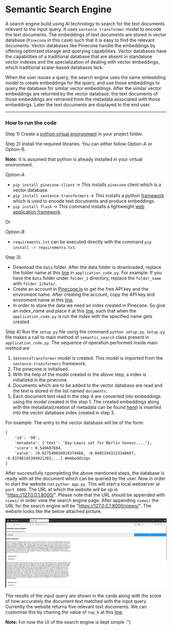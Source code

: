 # Semantic Search Engine
A search engine build using AI technology to search for the text documents relevant to the input query. It uses `sentence transformer` model to encode the text documents. The embeddings of text documents are stored in vector database (`Pinecone` in this case) such that it is easy to find the relevant documents. Vector databases like Pinecone handle the embeddings by offering optimized storage and querying capabilities. Vector databases have the capabilities of a traditional database that are absent in standalone vector indexes and the specialization of dealing with vector embeddings, which traditional scalar-based databases lack.

When the user issues a query, the search engine uses the same embedding model to create embeddings for the query, and use those embeddings to query the database for similar vector embeddings. After the similar vector embeddings are returned by the vector database, the text documents of those embeddings are retrieved from the metadata associated with those embeddings. Later the text documents are displayed to the end user.

---

### How to run the code

Step 1) Create a [python virtual environment](https://docs.python.org/3/library/venv.html) in your project folder. 

Step 2) Install the required libraries. You can either follow Option-A or Option-B.

**Note:** It is assumed that python is already installed in your virtual environment.

*Option-A*

* `pip install pinecone-client` -> This installs `pinecone` client which is a vector database.
* `pip install sentence-transformers` -> This installs a python [framework](https://www.sbert.net/) which is used to encode text documents and produce embeddings.
* `pip install flask` -> This command installs a lightweight [web application framework](https://pypi.org/project/Flask/).

Or

*Option-B*

* `requirements.txt` can be executed directly with the command `pip install -r requirements.txt`.

Step 3) 
* Download the `Data` folder. After the data folder is downloaded, replace the folder name at this [line](https://github.com/LakshmiGayathri19/SemanticSearchEngine/blob/5eafae6d05b62682d4d9c3d2ad4446d628af90c7/application_code.py#L23) in `application_code.py`.
For example: If you have the `Data` folder under `folder_1` directory, replace the `folder_name` with `folder_1/Data/`. 
* Create an account in [Pinecone.io](https://app.pinecone.io/) to get the free API key and the enviroment name. After creating the account, copy the API key and enviroment name at this [line](https://github.com/LakshmiGayathri19/SemanticSearchEngine/blob/main/application_code.py#L9-L10).
* In order to store the data we need an index created in Pinecone. So give an index_name and place it at this [line](https://github.com/LakshmiGayathri19/SemanticSearchEngine/blob/main/application_code.py#L11), such that when the `application_code.py` is run the index with the specified name gets created.

Step 4) Run the `setup.py` file using the command `python setup.py`. `Setup.py` file makes a call to main method of `semantic_search` class present in `application_code.py`. The sequence of operation performed inside main method are
1) `SentenceTransformer` model is created. This model is imported from the `sentence-transformers` framework.
2) The pinecone is initialised.
3) With the help of the model created in the above step, a index is initialized in the pinecone.
4) Documents which are to be added to the vector database are read and the text is stored in the list named `documents`.
5) Each document text read in the step 4 are converted into embeddings using the model created in the step 1. The created embeddings along with the metadata(creation of metadata can be found [here](https://github.com/LakshmiGayathri19/SemanticSearchEngine/blob/main/application_code.py#L68)) is inserted into the vector database index created in step 3.

For example: The entry to the vector database will be of the form:
```
{
    'id': '99',
    'metadata': {'text': 'Day-Lewis set for Berlin honour....'},
    'score': 0.549687684,
    'value': [0.027540016919374466, -0.04051943123340607, -0.03708145394921303,...] #embeddings
}
```

After successfully cpompleting the above mentioned steps, the database is ready with all the document which can be queried by the user. Now in order to start the website run `python app.py`. This will start a local webserver at `port 8000`. The URL at which the website will be up is "https://127.0.0.1:8000/". Please note that the URL should be appended with `views/` in order view the search engine page. After appending `views/` the URL for the search engine will be "https://127.0.0.1:8000/views/". The website looks like the below attached picture.

![searchEngine](https://github.com/LakshmiGayathri19/SemanticSearchEngine/blob/main/SearchEngine.png)


The resutls of the input query are shown in the cards along with the score of how accurately the document text matched with the input query. Currently the website returns five relevant text documents. We can customise this by chaning the value of `top_k` at this [line](https://github.com/LakshmiGayathri19/SemanticSearchEngine/blob/main/query.py#L13).

**Note:** For now the UI of the search engine is kept simple :")


